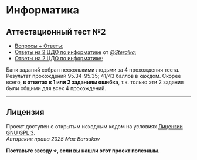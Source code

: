 # Информатика

## Аттестационный тест №2

- [Вопросы + Ответы](./Аттестационный%20тест/answers.pdf);
- [Ответы на 2 ЦДО по информатике](https://github.com/Steralka/ITMO/blob/main/1%20%D0%A1%D0%B5%D0%BC%D0%B5%D1%81%D1%82%D1%80/%D0%98%D0%BD%D1%84%D0%BE%D1%80%D0%BC%D0%B0%D1%82%D0%B8%D0%BA%D0%B0/%D0%A6%D0%94%D0%9E/CDO_2.md) от [*@Steralka*](https://github.com/Steralka);
- [Ответы на 2 ЦДО по информатике](https://docs.google.com/document/d/1L87jwVduVDCsIyIWdSlYqZ-Gd9XRykO3Pjx7C_WjG0c/edit);

Банк заданий собран несколькими людьми за 4 прохождения теста. Результат прохождений 95.34-95.35; 41/43 баллов в каждом. Скорее всего, **в ответах к 1 или 2 заданиям ошибка**, т.к. только эти 2 задания были общими для всех 4 прохождений.

---

## Лицензия <a name="license"></a>

Проект доступен с открытым исходным кодом на условиях [Лицензии GNU GPL 3](https://opensource.org/license/gpl-3-0/). \
*Авторские права 2025 Max Barsukov*

**Поставьте звезду :star:, если вы нашли этот проект полезным.**
